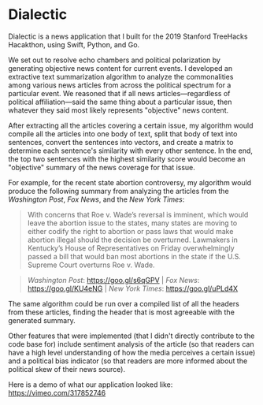 # Dialectic

Dialectic is a news application that I built for the 2019 Stanford TreeHacks Hacakthon, using Swift, Python, and Go. 

We set out to resolve echo chambers and political polarization by generating objective news content for current events. I developed an extractive text summarization algorithm to analyze the commonalities among various news articles from across the political spectrum for a particular event. We reasoned that if all news articles—regardless of political affiliation—said the same thing about a particular issue, then whatever they said most likely represents "objective" news content. 

After extracting all the articles covering a certain issue, my algorithm would compile all the articles into one body of text, split that body of text into sentences, convert the sentences into vectors, and create a matrix to determine each sentence's similarity with every other sentence. In the end, the top two sentences with the highest similarity score would become an "objective" summary of the news coverage for that issue. 

For example, for the recent state abortion controversy, my algorithm would produce the following summary from analyzing the articles from the *Washington Post*, *Fox News*, and the *New York Times*: 

>With concerns that Roe v. Wade’s reversal is imminent, which would leave the abortion issue to the states, many states are moving to either codify the right to abortion or pass laws that would make abortion illegal should the decision be overturned. Lawmakers in Kentucky’s House of Representatives on Friday overwhelmingly passed a bill that would ban most abortions in the state if the U.S. Supreme Court overturns Roe v. Wade.

>*Washington Post*: https://goo.gl/s6qGPV |
>*Fox News*: https://goo.gl/KU4eNG |
>*New York Times*: https://goo.gl/uPLd4X

The same algorithm could be run over a compiled list of all the headers from these articles, finding the header that is most agreeable with the generated summary. 

Other features that were implemented (that I didn't directly contribute to the code base for) include sentiment analysis of the article (so that readers can have a high level understanding of how the media perceives a certain issue) and a political bias indicator (so that readers are more informed about the political skew of their news source). 

Here is a demo of what our application looked like:
https://vimeo.com/317852746
